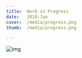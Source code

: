 ```yaml
---
title:  Work in Progress
date:   2018-Jan
cover:  /media/progress.png
thumb:  /media/progress.png

---
```


<!--more-->

<img alt="img" src="{{site.baseurl}}/media/progress.png">



